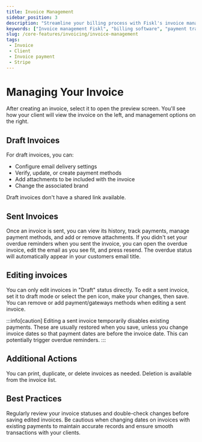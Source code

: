 ```yaml
---
title: Invoice Management
sidebar_position: 3
description: "Streamline your billing process with Fiskl's invoice management: From creation to payment tracking, improve your cash flow management."
keywords: ["Invoice management Fiskl", "billing software", "payment tracking", "cash flow management"]
slug: /core-features/invoicing/invoice-management
tags:
 - Invoice
 - Client
 - Invoice payment
 - Stripe
---
```


# Managing Your Invoice

After creating an invoice, select it to open the preview screen. You'll see how your client will view the invoice on the left, and management options on the right.

## Draft Invoices

For draft invoices, you can:

- Configure email delivery settings
- Verify, update, or create payment methods
- Add attachments to be included with the invoice
- Change the associated brand

Draft invoices don't have a shared link available.

## Sent Invoices

Once an invoice is sent, you can view its history, track payments, manage payment methods, and add or remove attachments. If you didn't set your overdue reminders when you sent the invoice, you can open the overdue invoice, edit the email as you see fit, and press resend. The overdue status will automatically appear in your customers email title.

## Editing invoices

You can only edit invoices in "Draft" status directly. To edit a sent invoice, set it to draft mode or select the pen icon, make your changes, then save. You can remove or add payment/gateways methods when editing a sent invoice.

:::info[caution]
Editing a sent invoice temporarily disables existing payments. These are usually restored when you save, unless you change invoice dates so that payment dates are before the invoice date. This can potentially trigger overdue reminders.
:::

## Additional Actions

You can print, duplicate, or delete invoices as needed. Deletion is available from the invoice list.

## Best Practices

Regularly review your invoice statuses and double-check changes before saving edited invoices. Be cautious when changing dates on invoices with existing payments to maintain accurate records and ensure smooth transactions with your clients.
